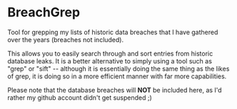 # BreachGrep
Tool for grepping my lists of historic data breaches that I have gathered over the years (breaches not included).

This allows you to easily search through and sort entries from historic database leaks. It is a better alternative to simply using a tool such as "grep" or "sift" -- although it is essentially doing the same thing as the likes of grep, it is doing so in a more efficient manner with far more capabilities.

Please note that the database breaches will **NOT** be included here, as I'd rather my github account didn't get suspended ;)
